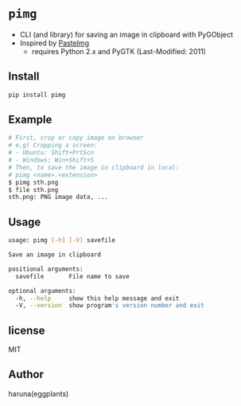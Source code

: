# `pimg`

- CLI (and library) for saving an image in clipboard with PyGObject
- Inspired by [PasteImg](https://github.com/cas--/PasteImg)
  - requires Python 2.x and PyGTK (Last-Modified: 2011)

## Install

```bash
pip install pimg
```

## Example

```bash
# First, crop or copy image on browser
# e,g) Cropping a screen:
# - Ubuntu: Shift+PrtScn
# - Windows: Win+Shift+S
# Then, to save the image in clipboard in local:
# pimg <name>.<extension>
$ pimg sth.png
$ file sth.png
sth.png: PNG image data, ...
```

## Usage

```bash
usage: pimg [-h] [-V] savefile

Save an image in clipboard

positional arguments:
  savefile       File name to save

optional arguments:
  -h, --help     show this help message and exit
  -V, --version  show program's version number and exit
```

## license

MIT

## Author

haruna(eggplants)
